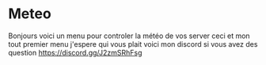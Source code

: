 # Meteo
Bonjours voici un menu pour controler la météo de vos server ceci et mon tout premier menu j'espere qui vous plait voici mon discord si vous avez des question https://discord.gg/J2zmSRhFsg

